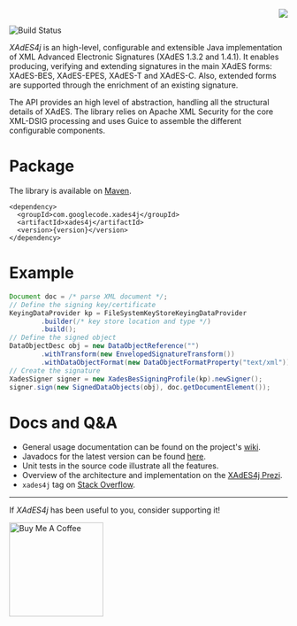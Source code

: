 <p align='right'><img src='https://github.com/luisgoncalves/xades4j/blob/gh-pages/images/logo-02.png' /></p>

![Build Status](https://github.com/luisgoncalves/xades4j/workflows/Build/badge.svg)

_XAdES4j_ is an high-level, configurable and extensible Java implementation of XML Advanced Electronic Signatures (XAdES 1.3.2 and 1.4.1). It enables producing, verifying and extending signatures in the main XAdES forms: XAdES-BES, XAdES-EPES, XAdES-T and XAdES-C. Also, extended forms are supported through the enrichment of an existing signature.

The API provides an high level of abstraction, handling all the structural details of XAdES. The library relies on Apache XML Security for the core XML-DSIG processing and uses Guice to assemble the different configurable components.

# Package

The library is available on [Maven](http://search.maven.org/#search%7Cga%7C1%7Cg%3A%22com.googlecode.xades4j%22).

```
<dependency>
  <groupId>com.googlecode.xades4j</groupId>
  <artifactId>xades4j</artifactId>
  <version>{version}</version>
</dependency>
```

# Example

```java
Document doc = /* parse XML document */;
// Define the signing key/certificate
KeyingDataProvider kp = FileSystemKeyStoreKeyingDataProvider
        .builder(/* key store location and type */)
        .build();
// Define the signed object
DataObjectDesc obj = new DataObjectReference("")
        .withTransform(new EnvelopedSignatureTransform())
        .withDataObjectFormat(new DataObjectFormatProperty("text/xml"));
// Create the signature
XadesSigner signer = new XadesBesSigningProfile(kp).newSigner();
signer.sign(new SignedDataObjects(obj), doc.getDocumentElement());
```

# Docs and Q&A

- General usage documentation can be found on the project's [wiki](https://github.com/luisgoncalves/xades4j/wiki).
- Javadocs for the latest version can be found [here](http://luisgoncalves.github.io/xades4j/javadocs/2.0.0). 
- Unit tests in the source code illustrate all the features.
- Overview of the architecture and implementation on the [XAdES4j Prezi](http://prezi.com/06vyxbgohncv/xades4j-en/).
- `xades4j` tag on [Stack Overflow](http://stackoverflow.com/questions/tagged/xades4j).

----

If _XAdES4j_ has been useful to you, consider supporting it!

<a href="https://www.buymeacoffee.com/luisgoncalves" target="_blank"><img src="https://cdn.buymeacoffee.com/buttons/v2/default-yellow.png" alt="Buy Me A Coffee" width="170px"></a>
